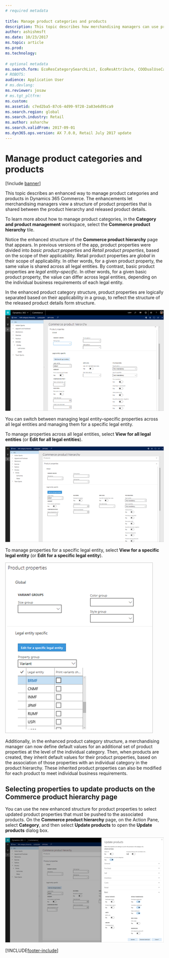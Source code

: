 ```yaml
---
# required metadata

title: Manage product categories and products
description: This topic describes how merchandising managers can use product categories to manage relationships between the Commerce product hierarchy and released product details. 
author: ashishmsft
ms.date: 10/23/2017
ms.topic: article
ms.prod: 
ms.technology: 

# optional metadata
ms.search.form: EcoResCategorySearchList, EcoResAttribute, COODualUseCategories, EcoResProductCategory, EcoResCategoryAddProduct, EcoResAttributeValue
# ROBOTS: 
audience: Application User
# ms.devlang: 
ms.reviewer: josaw
# ms.tgt_pltfrm: 
ms.custom: 
ms.assetid: c7ed2ba5-87c6-4d99-9728-2a83e6d95ca9
ms.search.region: global
ms.search.industry: Retail
ms.author: asharchw
ms.search.validFrom: 2017-09-01
ms.dyn365.ops.version: AX 7.0.0, Retail July 2017 update
---
```


# Manage product categories and products

[!include [banner](./includes/banner.md)]

This topic describes an enhanced way to manage product categories and products in Dynamics 365 Commerce. The enhancements let merchandising managers view a structure of product properties that is shared between the product hierarchy and released product details.

To learn more about how to manage product categories, in the **Category and product management** workspace, select the **Commerce product hierarchy** tile.

Notice the enhanced structure of the **Commerce product hierarchy** page that appears. In previous versions of the app, product properties were divided into *basic product properties* and *Retail product properties*, based on the scope of their applicability. Retail product properties are *global* in their scope of applicability. In other words, for a given product property, the same value is shared across all legal entities. By contrast, basic product properties are *legal entity–specific*. In other words, for a given basic product property, the value can differ across legal entities, depending on the individual business requirements of each legal entity.

In the enhanced product category structure, product properties are logically separated based on their applicability in a group, to reflect the structure of the released product details form structure.

![Fields grouped based on the properties' scope of applicability.](media/NoticeGroupingOfFieldsBasedOnTheirScope.PNG)

You can switch between managing legal entity–specific properties across all legal entities and managing them for a specific legal entity.

To manage properties across all legal entities, select **View for all legal entities** (or **Edit for all legal entities**).

![View/Edit for all legal entities.](media/ToggleBackToEditForSpecificLegalEntity.PNG)

To manage properties for a specific legal entity, select **View for a specific legal entity** (or **Edit for a specific legal entity**).

![View/Edit for a specific legal entity.](media/ToggleToEditForAllLegalEntities.PNG)

Additionally, in the enhanced product category structure, a merchandising manager can now define default values for an additional set of product properties at the level of the individual category. Then, when products are created, they inherit default values for their product properties, based on the association of those properties with an individual category in the product hierarchy. These inherited product properties can also be modified for each product to meet individual business requirements.

## Selecting properties to update products on the Commerce product hierarchy page

You can use the new enhanced structure for product properties to select updated product properties that must be pushed to the associated products. On the **Commerce product hierarchy** page, on the Action Pane, select **Category**, and then select **Update products** to open the **Update products** dialog box.

![Update products dialog box.](media/NewUpdateProductsEnhancedView.PNG)


[!INCLUDE[footer-include](../includes/footer-banner.md)]
